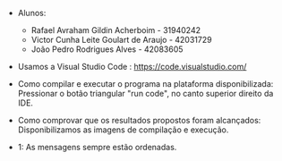 * Alunos: 
    * Rafael Avraham Gildin Acherboim - 31940242
    * Victor Cunha Leite Goulart de Araujo - 42031729
    * João Pedro Rodrigues Alves - 42083605

* Usamos a Visual Studio Code : https://code.visualstudio.com/
* Como compilar e executar o programa na plataforma disponibilizada: Pressionar o botão triangular "run code", no canto superior direito da IDE.
* Como comprovar que os resultados propostos foram alcançados: Disponibilizamos as imagens de compilação e execução.
* 1: As mensagens sempre estão ordenadas.
 
